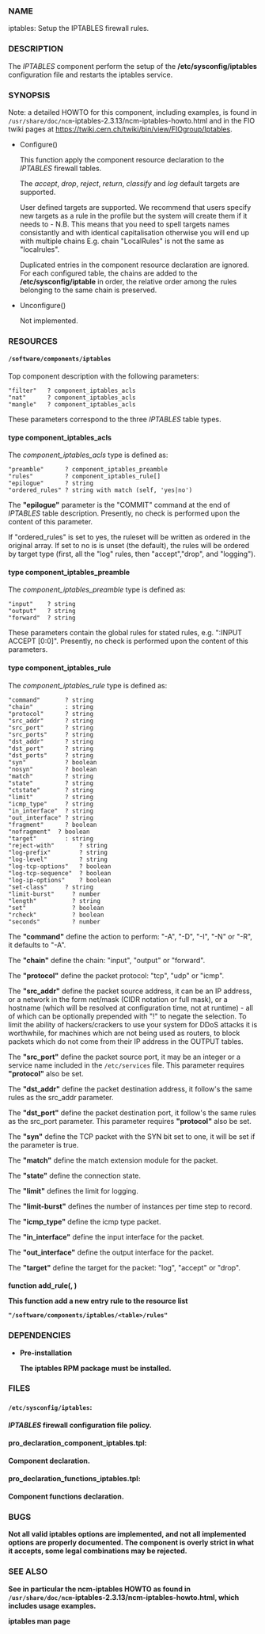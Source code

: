 ### NAME

iptables: Setup the IPTABLES firewall rules.

### DESCRIPTION

The _IPTABLES_ component perform the setup of the
__/etc/sysconfig/iptables__ configuration file and restarts the
iptables service.

### SYNOPSIS

Note: a detailed HOWTO for this component, including examples, is
found in `/usr/share/doc/ncm`-iptables-2.3.13/ncm-iptables-howto.html and in the FIO twiki pages
at https://twiki.cern.ch/twiki/bin/view/FIOgroup/Iptables.

- Configure()

    This function apply the component resource declaration to the
    _IPTABLES_ firewall tables.

    The _accept_, _drop_, _reject_, _return_, _classify_ and _log_
    default targets are supported.

    User defined targets are supported. We recommend that users specify new
    targets as a rule in the profile but the system will create them if it
    needs to - N.B. This means that you need to spell targets names
    consistantly and with identical capitalisation otherwise you will end up
    with multiple chains E.g. chain "LocalRules" is not the same as
    "localrules".

    Duplicated entries in the component resource declaration are
    ignored. For each configured table, the chains are added to the
    __/etc/sysconfig/iptable__ in order, the relative order among the rules
    belonging to the same chain is preserved.

- Unconfigure()

    Not implemented.

### RESOURCES

#### `/software/components/iptables`

Top component description with the following parameters:

    "filter"   ? component_iptables_acls
    "nat"      ? component_iptables_acls
    "mangle"   ? component_iptables_acls

These parameters correspond to the three _IPTABLES_ table types.

#### type component\_iptables\_acls

The _component\_iptables\_acls_ type is defined as:

    "preamble"      ? component_iptables_preamble
    "rules"         ? component_iptables_rule[]
    "epilogue"      ? string
    "ordered_rules" ? string with match (self, 'yes|no')

The __"epilogue"__ parameter is the "COMMIT" command at the end of
_IPTABLES_ table description. Presently, no check is performed upon
the content of this parameter.

If "ordered\_rules" is set to yes, the ruleset will be written as
ordered in the original array. If set to no is is unset (the default),
the rules will be ordered by target type (first, all the "log"  rules,
then "accept","drop", and "logging").

#### type component\_iptables\_preamble

The _component\_iptables\_preamble_ type is defined as:

    "input"    ? string
    "output"   ? string
    "forward"  ? string

These parameters contain the global rules for stated rules,
e.g. ":INPUT ACCEPT \[0:0\]". Presently, no check is performed upon the
content of this parameters.

#### type component\_iptables\_rule

The _component\_iptables\_rule_ type is defined as:

    "command"       ? string
    "chain"         : string
    "protocol"      ? string
    "src_addr"      ? string
    "src_port"      ? string
    "src_ports"     ? string
    "dst_addr"      ? string
    "dst_port"      ? string
    "dst_ports"     ? string
    "syn"           ? boolean
    "nosyn"         ? boolean
    "match"         ? string
    "state"         ? string
    "ctstate"       ? string
    "limit"         ? string
    "icmp_type"     ? string
    "in_interface"  ? string
    "out_interface" ? string
    "fragment"      ? boolean
    "nofragment"  ? boolean
    "target"        : string
    "reject-with"       ? string
    "log-prefix"        ? string
    "log-level"         ? string
    "log-tcp-options"   ? boolean
    "log-tcp-sequence"  ? boolean
    "log-ip-options"    ? boolean
    "set-class"	    ? string
    "limit-burst"     ? number
    "length"          ? string
    "set"             ? boolean
    "rcheck"          ? boolean
    "seconds"         ? number

The __"command"__ define the action to perform: "-A", "-D", "-I", "-N" or
"-R", it defaults to "-A".

The __"chain"__ define the chain: "input", "output" or "forward".

The __"protocol"__ define the packet protocol: "tcp", "udp" or "icmp".

The __"src\_addr"__ define the packet source address, it can be an IP
address, or a network in the form net/mask (CIDR notation or full mask), or a
hostname (which will be resolved at configuration time, not at
runtime) - all of which can be optionally prepended with "!" to negate
the selection. To limit the ability of hackers/crackers to use your
system for DDoS attacks it is worthwhile, for machines which are not
being used as routers, to block packets which do not come from their
IP address in the OUTPUT tables.

The __"src\_port"__ define the packet source port, it may be an integer
or a service name included in the `/etc/services` file. This parameter
requires __"protocol"__ also be set.

The __"dst\_addr"__ define the packet destination address, it follow's the same
rules as the src\_addr parameter.

The __"dst\_port"__ define the packet destination port, it follow's the same
rules as the src\_port parameter. This parameter requires __"protocol"__ also be set.

The __"syn"__ define the TCP packet with the SYN bit set to one, it will be set
if the parameter is true.

The __"match"__ define the match extension module for the packet.

The __"state"__ define the connection state.

The __"limit"__ defines the limit for logging.

The __"limit-burst"__ defines the number of instances per time step to record.

The __"icmp\_type"__ define the icmp type packet.

The __"in\_interface"__ define the input interface for the packet.

The __"out\_interface"__ define the output interface for the packet.

The __"target"__ define the target for the packet: "log", "accept" or "drop".

#### function add\_rule(<table>, <rule>)

This function add a new entry rule to the resource list

    "/software/components/iptables/<table>/rules"

### DEPENDENCIES

- Pre-installation

    The iptables RPM package must be installed.

### FILES

#### `/etc/sysconfig/iptables`:

_IPTABLES_ firewall configuration file policy.

#### pro\_declaration\_component\_iptables.tpl:

Component declaration.

#### pro\_declaration\_functions\_iptables.tpl:

Component functions declaration.

### BUGS

Not all valid iptables options are implemented, and not all
implemented options are properly documented.
The component is overly strict in what it accepts, some legal combinations
may be rejected.

### SEE ALSO

See in particular the __ncm-iptables__ HOWTO as found in
`/usr/share/doc/ncm`-iptables-2.3.13/ncm-iptables-howto.html, which includes usage examples.

__iptables__ man page
